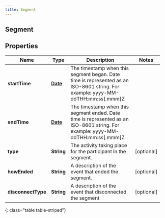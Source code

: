 ```yaml
---
title: Segment
---
```


## Segment

## Properties

| Name               | Type                                     | Description                                                                                                                    | Notes      |
| ------------------ | ---------------------------------------- | ------------------------------------------------------------------------------------------------------------------------------ | ---------- |
| **startTime**      | <!----><!---->[**Date**](Date.md)<!----> | The timestamp when this segment began. Date time is represented as an ISO-8601 string. For example: yyyy-MM-ddTHH:mm:ss[.mmm]Z |            |
| **endTime**        | <!----><!---->[**Date**](Date.md)<!----> | The timestamp when this segment ended. Date time is represented as an ISO-8601 string. For example: yyyy-MM-ddTHH:mm:ss[.mmm]Z |            |
| **type**           | <!----><!---->**String**<!---->          | The activity taking place for the participant in the segment.                                                                  | [optional] |
| **howEnded**       | <!----><!---->**String**<!---->          | A description of the event that ended the segment.                                                                             | [optional] |
| **disconnectType** | <!----><!---->**String**<!---->          | A description of the event that disconnected the segment                                                                       | [optional] |

{: class="table table-striped"}
